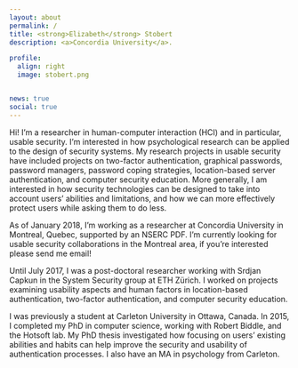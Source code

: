 ```yaml
---
layout: about
permalink: /
title: <strong>Elizabeth</strong> Stobert
description: <a>Concordia University</a>. 

profile:
  align: right
  image: stobert.png


news: true
social: true
---
```

Hi! I’m a researcher in human-computer interaction (HCI) and in particular, usable security. I’m interested in how psychological research can be applied to the design of security systems. My research projects in usable security have included projects on two-factor authentication, graphical passwords, password managers, password coping strategies, location-based server authentication, and computer security education. More generally, I am interested in how security technologies can be designed to take into account users’ abilities and limitations, and how we can more effectively protect users while asking them to do less.

As of January 2018, I’m working as a researcher at Concordia University in Montreal, Quebec, supported by an NSERC PDF. I’m currently looking for usable security collaborations in the Montreal area, if you’re interested please send me email!

Until July 2017, I was a post-doctoral researcher working with Srdjan Capkun in the System Security group at ETH Zürich. I worked on projects examining usability aspects and human factors in location-based authentication, two-factor authentication, and computer security education.

I was previously a student at Carleton University in Ottawa, Canada. In 2015, I completed my PhD in computer science, working with Robert Biddle, and the Hotsoft lab. My PhD thesis investigated how focusing on users’ existing abilities and habits can help improve the security and usability of authentication processes. I also have an MA in psychology from Carleton.

